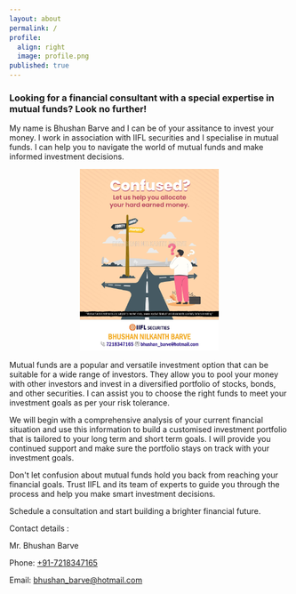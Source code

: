 ```yaml
---
layout: about
permalink: /
profile:
  align: right
  image: profile.png
published: true
---
```


<h3>Looking for a financial consultant with a special expertise in mutual funds? Look no further!</h3>  


My name is Bhushan Barve and I can be of your assitance to invest your money. I work in association with IIFL securities and I specialise in mutual funds. I can help you to navigate the world of mutual funds and make informed investment decisions.  


<center>
  <img src="assets/images/confused.png" width="250"/>
</center>

Mutual funds are a popular and versatile investment option that can be suitable for a wide range of investors. They allow you to pool your money with other investors and invest in a diversified portfolio of stocks, bonds, and other securities. I can assist you to choose the right funds to meet your investment goals as per your risk tolerance.  


We will begin with a comprehensive analysis of your current financial situation and use this information to build a customised investment portfolio that is tailored to your long term and short term goals. I will provide you continued support and make sure the portfolio stays on track with your investment goals.  


Don't let confusion about mutual funds hold you back from reaching your financial goals. Trust IIFL and its team of experts to guide you through the process and help you make smart investment decisions.  


Schedule a consultation and start building a brighter financial future.  


Contact details :  

Mr. Bhushan Barve  

Phone: <a href="tel:+917218347165">+91-7218347165</a>  

Email: <a href="mailto:bhushan_barve@hotmail.com">bhushan_barve@hotmail.com</a>  

